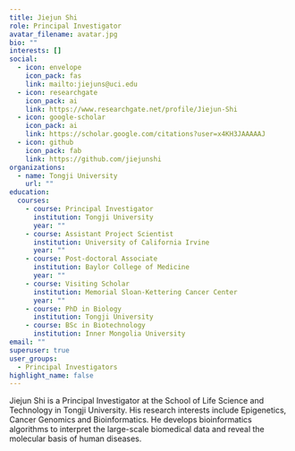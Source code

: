 ```yaml
---
title: Jiejun Shi
role: Principal Investigator
avatar_filename: avatar.jpg
bio: ""
interests: []
social:
  - icon: envelope
    icon_pack: fas
    link: mailto:jiejuns@uci.edu
  - icon: researchgate
    icon_pack: ai
    link: https://www.researchgate.net/profile/Jiejun-Shi
  - icon: google-scholar
    icon_pack: ai
    link: https://scholar.google.com/citations?user=x4KH3JAAAAAJ
  - icon: github
    icon_pack: fab
    link: https://github.com/jiejunshi
organizations:
  - name: Tongji University
    url: ""
education:
  courses:
    - course: Principal Investigator
      institution: Tongji University
      year: ""
    - course: Assistant Project Scientist
      institution: University of California Irvine
      year: ""
    - course: Post-doctoral Associate
      institution: Baylor College of Medicine
      year: ""
    - course: Visiting Scholar
      institution: Memorial Sloan-Kettering Cancer Center
      year: ""
    - course: PhD in Biology
      institution: Tongji University
    - course: BSc in Biotechnology
      institution: Inner Mongolia University
email: ""
superuser: true
user_groups:
  - Principal Investigators
highlight_name: false
---
```

Jiejun Shi is a Principal Investigator at the School of Life Science and Technology in Tongji University. His research interests include Epigenetics, Cancer Genomics and Bioinformatics. He develops bioinformatics algorithms to interpret the large-scale biomedical data and reveal the molecular basis of human diseases.